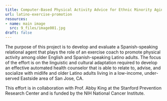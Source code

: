 ```yaml
---
title: Computer-Based Physical Activity Advice for Ethnic Minority Aging Adults
url: latino-exercise-promotion
resources:
- name: main image
  src: 9_files/image001.jpg
draft: false
---
```


The purpose of this project is to develop and evaluate a Spanish-speaking relational agent that plays the role of an exercise coach to promote physical activity among older English and Spanish-speaking Latino adults. The focus of the effort is on the linguistic and cultural adaptation required to develop an effective automated health counselor that is able to relate to, advise, and socialize with midlife and older Latino adults living in a low-income, under-served Eastside area of San Jose, CA.

This effort is in collaboration with Prof. Abby King at the Stanford Prevention Research Center and is funded by the NIH National Cancer Institute.

